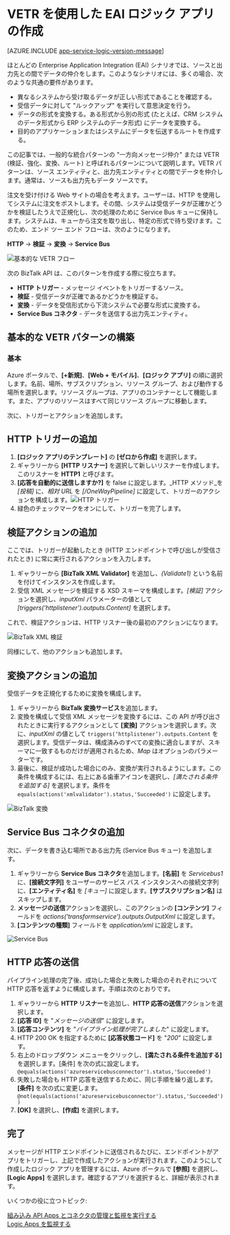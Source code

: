 <properties
   pageTitle="VETR を使用した EAI ロジック アプリの作成 (Azure App Service の Logic Apps) | Microsoft Azure"
   description="BizTalk XML サービスの検証機能、エンコード機能、および変換機能"
   services="logic-apps"
   documentationCenter=".net,nodejs,java"
   authors="rajeshramabathiran"
   manager="erikre"
   editor=""/>

<tags
   ms.service="logic-apps"
   ms.devlang="multiple"
   ms.topic="article"
   ms.tgt_pltfrm="na"
   ms.workload="na"
   ms.date="04/20/2016"
   ms.author="rajram"/>


# VETR を使用した EAI ロジック アプリの作成

[AZURE.INCLUDE [app-service-logic-version-message](../../includes/app-service-logic-version-message.md)]

ほとんどの Enterprise Application Integration (EAI) シナリオでは、ソースと出力先との間でデータの仲介をします。このようなシナリオには、多くの場合、次のような共通の要件があります。

- 異なるシステムから受け取るデータが正しい形式であることを確認する。
- 受信データに対して "ルックアップ" を実行して意思決定を行う。
- データの形式を変換する。ある形式から別の形式 (たとえば、CRM システムのデータ形式から ERP システムのデータ形式) にデータを変換する。
- 目的のアプリケーションまたはシステムにデータを伝送するルートを作成する。

この記事では、一般的な統合パターンの "一方向メッセージ仲介" または VETR (検証、強化、変換、ルート) と呼ばれるパターンについて説明します。VETR パターンは、ソース エンティティと、出力先エンティティとの間でデータを仲介します。通常は、ソースも出力先もデータ ソースです。

注文を受け付ける Web サイトの場合を考えます。ユーザーは、HTTP を使用してシステムに注文をポストします。その間、システムは受信データが正確かどうかを検証したうえで正規化し、次の処理のために Service Bus キューに保持します。システムは、キューから注文を取り出し、特定の形式で待ち受けます。このため、エンド ツー エンド フローは、次のようになります。

**HTTP** → **検証** → **変換** → **Service Bus**

![基本的な VETR フロー][1]

次の BizTalk API は、このパターンを作成する際に役立ちます。

* **HTTP トリガー** - メッセージ イベントをトリガーするソース。
* **検証** - 受信データが正確であるかどうかを検証する。
* **変換** - データを受信形式から下流システムで必要な形式に変換する。
* **Service Bus コネクタ** - データを送信する出力先エンティティ。


## 基本的な VETR パターンの構築
### 基本

Azure ポータルで、**[+新規]**、**[Web + モバイル]**、**[ロジック アプリ]** の順に選択します。名前、場所、サブスクリプション、リソース グループ、および動作する場所を選択します。リソース グループは、アプリのコンテナーとして機能します。また、アプリのリソースはすべて同じリソース グループに移動します。

次に、トリガーとアクションを追加します。


## HTTP トリガーの追加
1. **[ロジック アプリのテンプレート]** の **[ゼロから作成]** を選択します。
1. ギャラリーから **[HTTP リスナー]** を選択して新しいリスナーを作成します。このリスナーを **HTTP1** と呼びます。
2. **[応答を自動的に送信しますか?]** を false に設定します。_HTTP メソッド_を _[投稿]_ に、_相対 URL_ を _[/OneWayPipeline]_ に設定して、トリガーのアクションを構成します。![HTTP トリガー][2]
3. 緑色のチェックマークをオンにして、トリガーを完了します。

## 検証アクションの追加

ここでは、トリガーが起動したとき (HTTP エンドポイントで呼び出しが受信されたとき) に常に実行されるアクションを入力します。

1. ギャラリーから **[BizTalk XML Validator]** を追加し、_(Validate1)_ という名前を付けてインスタンスを作成します。
2. 受信 XML メッセージを検証する XSD スキーマを構成します。_[検証]_ アクションを選択し、_inputXml_ パラメーターの値として _[triggers(‘httplistener’).outputs.Content]_ を選択します。

これで、検証アクションは、HTTP リスナー後の最初のアクションになります。

![BizTalk XML 検証][3]

同様にして、他のアクションも追加します。

## 変換アクションの追加
受信データを正規化するために変換を構成します。

1. ギャラリーから **BizTalk 変換サービス**を追加します。
2. 変換を構成して受信 XML メッセージを変換するには、この API が呼び出されたときに実行するアクションとして **[変換]** アクションを選択します。次に、_inputXml_ の値として ```triggers(‘httplistener’).outputs.Content``` を選択します。受信データは、構成済みのすべての変換に適合しますが、スキーマに一致するものだけが適用されるため、*Map* はオプションのパラメーターです。
3. 最後に、検証が成功した場合にのみ、変換が実行されるようにします。この条件を構成するには、右上にある歯車アイコンを選択し、_[満たされる条件を追加する]_ を選択します。条件を ```equals(actions('xmlvalidator').status,'Succeeded')``` に設定します。

![BizTalk 変換][4]


## Service Bus コネクタの追加
次に、データを書き込む場所である出力先 (Service Bus キュー) を追加します。

1. ギャラリーから **Service Bus コネクタ**を追加します。**[名前]** を _Servicebus1_ に、**[接続文字列]** をユーザーのサービス バス インスタンスへの接続文字列に、**[エンティティ名]** を _[キュー]_ に設定します。**[サブスクリプション名]** はスキップします。
2. **メッセージの送信**アクションを選択し、このアクションの **[コンテンツ]** フィールドを _actions('transformservice').outputs.OutputXml_ に設定します。
3. **[コンテンツの種類]** フィールドを *application/xml* に設定します。

![Service Bus][5]


## HTTP 応答の送信
パイプライン処理の完了後、成功した場合と失敗した場合のそれぞれについて HTTP 応答を返すように構成します。手順は次のとおりです。

1. ギャラリーから **HTTP リスナー**を追加し、**HTTP 応答の送信**アクションを選択します。
2. **[応答 ID]** を "*メッセージの送信*" に設定します。
2. **[応答コンテンツ]** を "*パイプライン処理が完了しました*" に設定します。
3. HTTP 200 OK を指定するために **[応答状態コード]** を "*200*" に設定します。
4. 右上のドロップダウン メニューをクリックし、**[満たされる条件を追加する]** を選択します。[条件] を次の式に設定します。```@equals(actions('azureservicebusconnector').status,'Succeeded')``` <br/>
5. 失敗した場合も HTTP 応答を送信するために、同じ手順を繰り返します。**[条件]** を次の式に変更します。```@not(equals(actions('azureservicebusconnector').status,'Succeeded'))``` <br/>
6. **[OK]** を選択し、**[作成]** を選択します。



## 完了
メッセージが HTTP エンドポイントに送信されるたびに、エンドポイントがアプリをトリガーし、上記で作成したアクションが実行されます。このようにして作成したロジック アプリを管理するには、Azure ポータルで **[参照]** を選択し、**[Logic Apps]** を選択します。確認するアプリを選択すると、詳細が表示されます。

いくつかの役に立つトピック:

[組み込み API Apps とコネクタの管理と監視を実行する](app-service-logic-monitor-your-connectors.md) <br/> [Logic Apps を監視する](app-service-logic-monitor-your-logic-apps.md)

<!--image references -->
[1]: ./media/app-service-logic-create-EAI-logic-app-using-VETR/BasicVETR.PNG
[2]: ./media/app-service-logic-create-EAI-logic-app-using-VETR/HTTPListener.PNG
[3]: ./media/app-service-logic-create-EAI-logic-app-using-VETR/BizTalkXMLValidator.PNG
[4]: ./media/app-service-logic-create-EAI-logic-app-using-VETR/BizTalkTransforms.PNG
[5]: ./media/app-service-logic-create-EAI-logic-app-using-VETR/AzureServiceBus.PNG

<!---HONumber=AcomDC_0803_2016-->